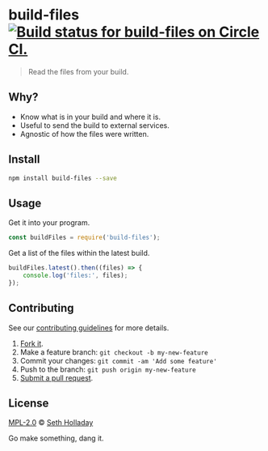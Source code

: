 # build-files [![Build status for build-files on Circle CI.](https://img.shields.io/circleci/project/sholladay/build-files/master.svg "Circle Build Status")](https://circleci.com/gh/sholladay/build-files "Build Files Builds")

> Read the files from your build.

## Why?

 - Know what is in your build and where it is.
 - Useful to send the build to external services.
 - Agnostic of how the files were written.

## Install

```sh
npm install build-files --save
```

## Usage

Get it into your program.

```js
const buildFiles = require('build-files');
```

Get a list of the files within the latest build.

```js
buildFiles.latest().then((files) => {
    console.log('files:', files);
});
```

## Contributing

See our [contributing guidelines](https://github.com/sholladay/build-files/blob/master/CONTRIBUTING.md "The guidelines for participating in this project.") for more details.

1. [Fork it](https://github.com/sholladay/build-files/fork).
2. Make a feature branch: `git checkout -b my-new-feature`
3. Commit your changes: `git commit -am 'Add some feature'`
4. Push to the branch: `git push origin my-new-feature`
5. [Submit a pull request](https://github.com/sholladay/build-files/compare "Submit code to this project for review.").

## License

[MPL-2.0](https://github.com/sholladay/build-files/blob/master/LICENSE "The license for build-files.") © [Seth Holladay](http://seth-holladay.com "Author of build-files.")

Go make something, dang it.
